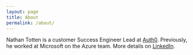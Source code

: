 ```yaml
---
layout: page
title: About
permalink: /about/
---
```


Nathan Totten is a customer Success Engineer Lead at [Auth0](https://auth0.com). Previously, he worked at Microsoft on the Azure team. More details on [LinkedIn](https://www.linkedin.com/in/nathantotten).
